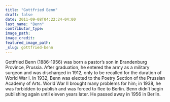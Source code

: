 ```yaml
---
title: "Gottfried Benn"
draft: false
date: 2011-09-08T04:22:24-04:00
last_name: "Benn"
contributor_type:
image_path:
image_credit:
featured_image_path:
_slug: gottfried-benn
---
```


Gottfried Benn (1886-1956) was born a pastor’s son in Brandenburg Province, Prussia. After graduation, he entered the army as a military surgeon and was discharged in 1912, only to be recalled for the duration of World War I. In 1932, Benn was elected to the Poetry Section of the Prussian Academy of Arts. World War II brought many problems for him; in 1938, he was forbidden to publish and was forced to flee to Berlin. Benn didn’t begin publishing again until eleven years later. He passed away in 1956 in Berlin.

